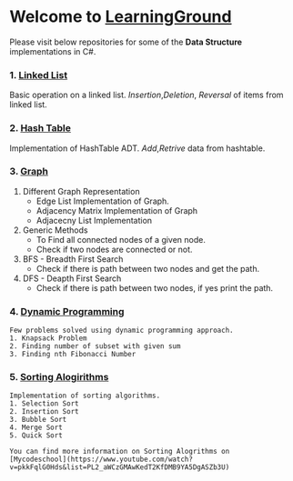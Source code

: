 # Welcome to [LearningGround](http://learningground.in)
Please visit below repositories for some of the **Data Structure** implementations in C#.

### 1. [Linked List](https://github.com/abhikgeek/Linked-List)
 Basic operation on a linked list.
 *Insertion*,*Deletion*, *Reversal* of items from linked list.
### 2. [Hash Table](https://github.com/abhikgeek/HashTable)
  Implementation of HashTable ADT.
  *Add*,*Retrive* data from hashtable.
### 3. [Graph](https://github.com/abhikgeek/Graph)
 1. Different Graph Representation <br/>
    - Edge List Implementation of Graph. 
    - Adjacency Matrix Implementation of Graph
    - Adjacecny List Implementation
 2. Generic Methods <br/>
    - To Find all connected nodes of a given node.
    - Check if two nodes are connected or not.
 3. BFS - Breadth First Search <br/>
    - Check if there is path between two nodes and get the path.
 4. DFS - Deapth First Search <br/>
    - Check if there is path between two nodes, if yes print the path.
    
 ### 4. [Dynamic Programming](https://github.com/abhikgeek/Dynamic-Programming)
    Few problems solved using dynamic programming approach.
    1. Knapsack Problem
    2. Finding number of subset with given sum
    3. Finding nth Fibonacci Number
 ### 5. [Sorting Alogirithms](https://github.com/abhikgeek/SortingAlgorithms)
    Implementation of sorting algorithms.
    1. Selection Sort
    2. Insertion Sort
    3. Bubble Sort
    4. Merge Sort
    5. Quick Sort
    
    You can find more information on Sorting Alogrithms on 
    [Mycodeschool](https://www.youtube.com/watch?v=pkkFqlG0Hds&list=PL2_aWCzGMAwKedT2KfDMB9YA5DgASZb3U)
